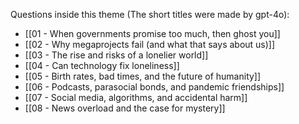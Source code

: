 Questions inside this theme (The short titles were made by gpt-4o):

- [[01 - When governments promise too much, then ghost you]]
- [[02 - Why megaprojects fail (and what that says about us)]]
- [[03 - The rise and risks of a lonelier world]]
- [[04 - Can technology fix loneliness]]
- [[05 - Birth rates, bad times, and the future of humanity]]
- [[06 - Podcasts, parasocial bonds, and pandemic friendships]]
- [[07 - Social media, algorithms, and accidental harm]]
- [[08 - News overload and the case for mystery]]

